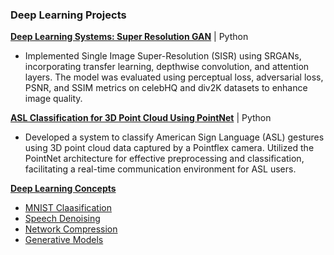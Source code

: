 ### Deep Learning Projects

**[Deep Learning Systems: Super Resolution GAN](https://github.com/sakshiiiir/Deep-Learning--SRGAN)** | Python
- Implemented Single Image Super-Resolution (SISR) using SRGANs, incorporating transfer learning, depthwise convolution, and attention layers. The model was evaluated using perceptual loss, adversarial loss, PSNR, and SSIM metrics on celebHQ and div2K datasets to enhance image quality.
  
**[ASL Classification for 3D Point Cloud Using PointNet](https://github.com/sakshiiiir/ASL-Classification-for-3D-point-cloud)** | Python
- Developed a system to classify American Sign Language (ASL) gestures using 3D point cloud data captured by a Pointflex camera. Utilized the PointNet architecture for effective preprocessing and classification, facilitating a real-time communication environment for ASL users.

**[Deep Learning Concepts](https://github.com/sakshiiiir/Deep-Learning)**
- [MNIST Claasification](https://github.com/sakshiiiir/Deep-Learning/blob/main/mnist%20classification.ipynb)
- [Speech Denoising](https://github.com/sakshiiiir/Deep-Learning/blob/main/speech%20denoising.ipynb)
- [Network Compression](https://github.com/sakshiiiir/Deep-Learning/blob/main/network%20compression.ipynb)
- [Generative Models](https://github.com/sakshiiiir/Deep-Learning/blob/main/generative%20models.ipynb)
